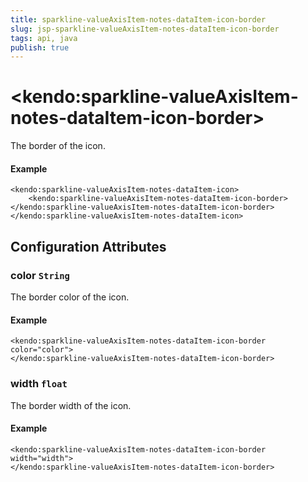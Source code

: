 ```yaml
---
title: sparkline-valueAxisItem-notes-dataItem-icon-border
slug: jsp-sparkline-valueAxisItem-notes-dataItem-icon-border
tags: api, java
publish: true
---
```


# \<kendo:sparkline-valueAxisItem-notes-dataItem-icon-border\>

The border of the icon.

#### Example
    <kendo:sparkline-valueAxisItem-notes-dataItem-icon>
        <kendo:sparkline-valueAxisItem-notes-dataItem-icon-border></kendo:sparkline-valueAxisItem-notes-dataItem-icon-border>
    </kendo:sparkline-valueAxisItem-notes-dataItem-icon>

## Configuration Attributes

### color `String`

The border color of the icon.

#### Example
    <kendo:sparkline-valueAxisItem-notes-dataItem-icon-border color="color">
    </kendo:sparkline-valueAxisItem-notes-dataItem-icon-border>

### width `float`

The border width of the icon.

#### Example
    <kendo:sparkline-valueAxisItem-notes-dataItem-icon-border width="width">
    </kendo:sparkline-valueAxisItem-notes-dataItem-icon-border>

